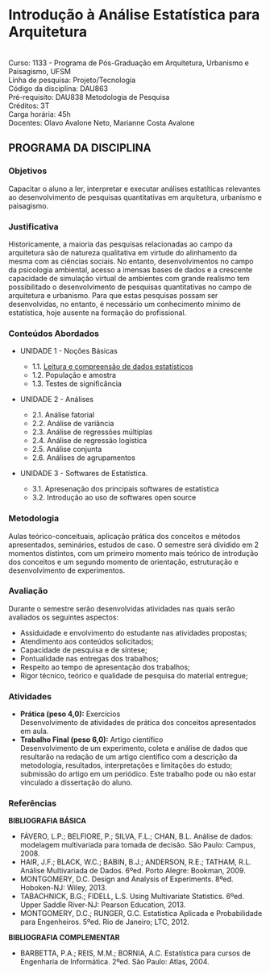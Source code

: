 # Introdução à Análise Estatística para Arquitetura
<br>Curso: 1133 - Programa de Pós-Graduação em Arquitetura, Urbanismo e Paisagismo, UFSM
<br>Linha de pesquisa: Projeto/Tecnologia
<br>Código da disciplina: DAU863
<br>Pré-requisito: DAU838 Metodologia de Pesquisa
<br>Créditos: 3T
<br>Carga horária: 45h
<br>Docentes: Olavo Avalone Neto, Marianne Costa Avalone

## PROGRAMA DA DISCIPLINA

### Objetivos
Capacitar o aluno a ler, interpretar e executar análises estatíticas relevantes ao desenvolvimento de pesquisas quantitativas em arquitetura, urbanismo e paisagismo.

### Justificativa
Historicamente, a maioria das pesquisas relacionadas ao campo da arquitetura são de natureza qualitativa em virtude do alinhamento da mesma com as ciências sociais. No entanto, desenvolvimentos no campo da psicologia ambiental, acesso a imensas bases de dados e a crescente capacidade de simulação virtual de ambientes com grande realismo tem possibilitado o desenvolvimento de pesquisas quantitativas no campo de arquitetura e urbanismo. Para que estas pesquisas possam ser desenvolvidas, no entanto, é necessário um conhecimento mínimo de estatística, hoje ausente na formação do profissional.

### Conteúdos Abordados
- UNIDADE 1 - Noções Básicas
  - 1.1. [Leitura e compreensão de dados estatísticos](https://github.com/nanipumpkin/Analise_Estatistica/blob/main/Aula_01_Tipos_de_dados.ipynb)
  - 1.2. População e amostra
  - 1.3. Testes de significância

- UNIDADE 2 - Análises
  - 2.1. Análise fatorial
  - 2.2. Análise de variância
  - 2.3. Análise de regressões múltiplas
  - 2.4. Análise de regressão logística
  - 2.5. Análise conjunta
  - 2.6. Análises de agrupamentos

- UNIDADE 3 - Softwares de Estatística.
  - 3.1. Apresenação dos principais softwares de estatística
  - 3.2. Introdução ao uso de softwares open source
  
### Metodologia
  Aulas teórico-conceituais, aplicação prática dos conceitos e métodos apresentados, seminários, estudos de caso. O semestre será dividido em 2 momentos distintos, com um primeiro momento mais teórico de introdução dos conceitos e um segundo momento de orientação, estruturação e desenvolvimento de experimentos.
  
### Avaliação
 Durante o semestre serão desenvolvidas atividades nas quais serão avaliados os seguintes aspectos:
 - Assiduidade e envolvimento do estudante nas atividades propostas;
 - Atendimento aos conteúdos solicitados;
 - Capacidade de pesquisa e de síntese;
 - Pontualidade nas entregas dos trabalhos;
 - Respeito ao tempo de apresentação dos trabalhos;
 - Rigor técnico, teórico e qualidade de pesquisa do material entregue;
 
### Atividades
- **Prática (peso 4,0):** Exercícios
<br>Desenvolvimento de atividades de prática dos conceitos apresentados em aula.
- **Trabalho Final (peso 6,0):** Artigo científico
<br>Desenvolvimento de um experimento, coleta e análise de dados que resultarão na redação de um artigo científico com a descrição da metodologia, resultados, interpretações e limitações do estudo; submissão do artigo em um periódico. Este trabalho pode ou não estar vinculado a dissertação do aluno.

### Referências
**BIBLIOGRAFIA BÁSICA**
- FÁVERO, L.P.; BELFIORE, P.; SILVA, F.L.; CHAN, B.L. Análise de dados: modelagem multivariada para tomada de decisão. São Paulo: Campus, 2008.
- HAIR, J.F.; BLACK, W.C.; BABIN, B.J.; ANDERSON, R.E.; TATHAM, R.L. Análise Multivariada de Dados. 6ºed. Porto Alegre: Bookman, 2009.
- MONTGOMERY, D.C. Design and Analysis of Experiments. 8ºed. Hoboken-NJ: Wiley, 2013.
- TABACHNICK, B.G.; FIDELL, L.S. Using Multivariate Statistics. 6ºed. Upper Saddle River-NJ: Pearson Education, 2013.
- MONTGOMERY, D.C.; RUNGER, G.C. Estatística Aplicada e Probabilidade para Engenheiros. 5ºed. Rio de Janeiro; LTC, 2012.

**BIBLIOGRAFIA COMPLEMENTAR**
- BARBETTA, P.A.; REIS, M.M.; BORNIA, A.C. Estatística para cursos de Engenharia de Informática. 2ºed. São Paulo: Atlas, 2004.
